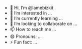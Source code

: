 - 👋 Hi, I’m @lamebizkit
- 👀 I’m interested in ...
- 🌱 I’m currently learning ...
- 💞️ I’m looking to collaborate on ...
- 📫 How to reach me ...
- 😄 Pronouns: ...
- ⚡ Fun fact: ...

<!---
lamebizkit/lamebizkit is a ✨ special ✨ repository because its `README.md` (this file) appears on your GitHub profile.
You can click the Preview link to take a look at your changes.
--->

